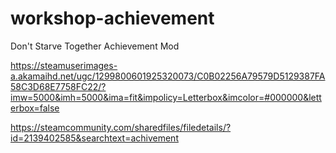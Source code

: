 # workshop-achievement
Don't Starve Together Achievement Mod

https://steamuserimages-a.akamaihd.net/ugc/1299800601925320073/C0B02256A79579D5129387FA58C3D68E7758FC22/?imw=5000&imh=5000&ima=fit&impolicy=Letterbox&imcolor=#000000&letterbox=false

https://steamcommunity.com/sharedfiles/filedetails/?id=2139402585&searchtext=achivement

